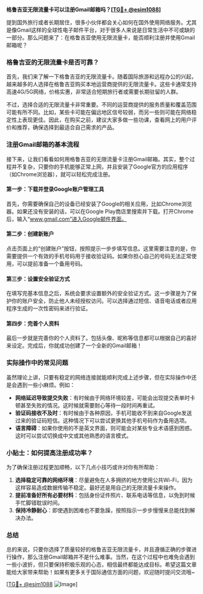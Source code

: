 **格鲁吉亚无限流量卡可以注册Gmail邮箱吗？[[TG💪+ @esim1088](https://t.me/s/esim1088)]**

提到国外旅行或者长期居住，很多小伙伴都会关心如何在国外使用网络服务。尤其是像Gmail这样的全球性电子邮件平台，对于很多人来说是日常生活中不可或缺的一部分。那么问题来了：在格鲁吉亚使用无限流量卡，能否顺利注册并使用Gmail邮箱呢？

### 格鲁吉亚的无限流量卡是否可靠？

首先，我们来了解一下格鲁吉亚的无限流量卡。随着国际旅游和远程办公的兴起，越来越多的人选择在格鲁吉亚购买本地运营商提供的无限流量卡。这些卡通常支持高速4G/5G网络，价格实惠，非常适合短期旅行者或需要长期驻留的人群。

不过，选择合适的无限流量卡非常重要。不同的运营商提供的服务质量和覆盖范围可能有所不同。比如，某些卡可能在偏远地区信号较弱，而另一些则可能在网络稳定性上表现更佳。因此，在购买之前，建议大家多做一些功课，查看网上的用户评价和推荐，确保选择到最适合自己需求的产品。

### 注册Gmail邮箱的基本流程

接下来，让我们看看如何用格鲁吉亚的无限流量卡注册Gmail邮箱。其实，整个过程并不复杂，只要你的手机能够正常上网，并且安装了Google官方的应用程序（如Chrome浏览器），就可以轻松完成注册。

#### 第一步：下载并登录Google账户管理工具

首先，你需要确保自己的设备已经安装了Google的相关应用，比如Chrome浏览器。如果还没有安装的话，可以在Google Play商店里搜索并下载。打开Chrome后，输入“www.gmail.com”进入Google邮件界面。

#### 第二步：创建新账户

点击页面上的“创建账户”按钮，按照提示一步步填写信息。这里需要注意的是，你需要提供一个有效的手机号码用于接收验证码。如果你担心自己的号码无法正常使用，可以提前准备一个备用号码。

#### 第三步：设置安全验证方式

在填写完基本信息之后，系统会要求设置额外的安全验证方式。这一步骤是为了保护你的账户安全，防止他人未经授权访问。可以选择通过短信、语音电话或者应用程序生成的一次性密码来进行验证。

#### 第四步：完善个人资料

最后一步就是完善你的个人资料了。包括头像、昵称等信息都可以根据自己的喜好来设定。完成后，你就成功创建了一个全新的Gmail邮箱！

### 实际操作中的常见问题

虽然理论上讲，只要有稳定的网络连接就能顺利完成上述步骤，但在实际操作中还是会遇到一些小麻烦。例如：

- **网络延迟导致提交失败**：有时候由于网络环境较差，可能会出现提交表单时卡顿甚至失败的情况。这时候就需要耐心等待一段时间再重试。
- **验证码接收不及时**：有时候由于各种原因，手机可能收不到来自Google发送过来的验证码短信。这种情况下可以尝试更换其他手机号码作为备用选项。
- **语言障碍**：如果你使用的不是英文界面，则可能会对某些专业术语感到困惑。这时可以尝试切换成中文或其他熟悉的语言模式。

### 小贴士：如何提高注册成功率？

为了确保注册过程更加顺畅，以下几点小技巧或许对你有所帮助：

1. **选择稳定可靠的网络环境**：尽量避免在人多拥挤的地方使用公共Wi-Fi，因为这样容易造成数据传输不稳定。最好还是用自己的无限流量卡来操作。
2. **提前准备好所有必要材料**：包括身份证件照片、联系电话等信息，以免到时候手忙脚错耽误时间。
3. **保持冷静耐心**：即使遇到困难也不要急躁，按照指示一步步慢慢来总能找到解决办法。

### 总结

总的来说，只要你选择了质量较好的格鲁吉亚无限流量卡，并且遵循正确的步骤进行操作，那么注册Gmail邮箱并不是什么难事。当然，在这个过程中也难免会遇到一些小波折，但只要保持积极乐观的心态，相信最终都能达成目标。希望这篇文章能给大家带来帮助！如果有更多关于国际通信方面的问题，欢迎随时提问交流哦~

[[TG💪+ @esim1088](https://t.me/s/esim1088) ![Image](https://i.postimg.cc/4NQfJmqS/Snipaste-2025-05-13-00-14-12.png)]